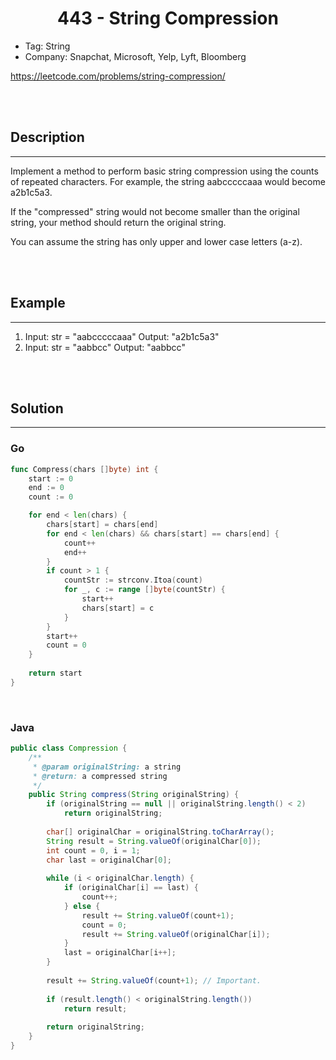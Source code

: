# <center>443 - String Compression</center> 


* Tag: String
* Company: Snapchat, Microsoft, Yelp, Lyft, Bloomberg

https://leetcode.com/problems/string-compression/

<br></br>



## Description
----
Implement a method to perform basic string compression using the counts of repeated characters. For example, the string aabcccccaaa would become a2b1c5a3.

If the "compressed" string would not become smaller than the original string, your method should return the original string.

You can assume the string has only upper and lower case letters (a-z).

<br></br>



## Example
----
1. Input: str = "aabcccccaaa" Output: "a2b1c5a3"
2. Input: str = "aabbcc" Output: "aabbcc"

<br></br>



## Solution
----
### Go
```go
func Compress(chars []byte) int {
	start := 0
	end := 0
	count := 0

	for end < len(chars) {
		chars[start] = chars[end]
		for end < len(chars) && chars[start] == chars[end] {
			count++
			end++
		}
		if count > 1 {
			countStr := strconv.Itoa(count)
			for _, c := range []byte(countStr) {
				start++
				chars[start] = c
			}
		}
		start++
		count = 0
    }
    
	return start
}
```

<br>


### Java
```java
public class Compression {
	/**
     * @param originalString: a string
     * @return: a compressed string
     */
    public String compress(String originalString) {
        if (originalString == null || originalString.length() < 2)
            return originalString;
        
        char[] originalChar = originalString.toCharArray();
        String result = String.valueOf(originalChar[0]);
        int count = 0, i = 1;
        char last = originalChar[0];
        
        while (i < originalChar.length) {
            if (originalChar[i] == last) {
                count++;
            } else {
                result += String.valueOf(count+1);
                count = 0;
                result += String.valueOf(originalChar[i]);
            }
            last = originalChar[i++];
        }
        
        result += String.valueOf(count+1); // Important.
        
        if (result.length() < originalString.length())
            return result;
        
        return originalString;
    }
}
```